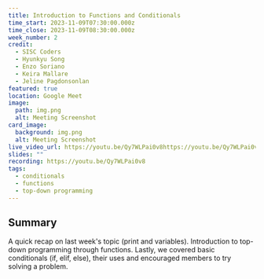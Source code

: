 ```yaml
---
title: Introduction to Functions and Conditionals
time_start: 2023-11-09T07:30:00.000z
time_close: 2023-11-09T08:30:00.000z
week_number: 2
credit:
  - SISC Coders
  - Hyunkyu Song
  - Enzo Soriano
  - Keira Mallare
  - Jeline Pagdonsonlan
featured: true
location: Google Meet
image:
  path: img.png
  alt: Meeting Screenshot
card_image:
  background: img.png
  alt: Meeting Screenshot
live_video_url: https://youtu.be/Qy7WLPai0v8https://youtu.be/Qy7WLPai0v8
slides: ""
recording: https://youtu.be/Qy7WLPai0v8
tags:
  - conditionals
  - functions
  - top-down programming
---
```

## Summary
A quick recap on last week's topic (print and variables). Introduction to top-down programming through functions. Lastly, we covered basic conditionals (if, elif, else), their uses and encouraged members to try solving a problem.